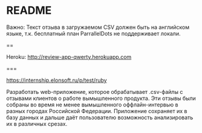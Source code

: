 # README

Важно: Текст отзыва в загружаемом CSV должен быть на английском языке, т.к. бесплатный план ParrallelDots не поддерживает локали.

==

Heroku:
http://review-app-qwerty.herokuapp.com

===

https://internship.elonsoft.ru/p/test/ruby

Разработать web-приложение, которое обрабатывает .csv-файлы с отзывами клиентов о работе вымышленного продукта. Эти отзывы были собраны во время не менее вымышленного оффлайн-интервью в разных городах Российской Федерации. Приложение сохраняет их в базу данных и дальше даёт пользователю возможность анализировать их в различных срезах.
